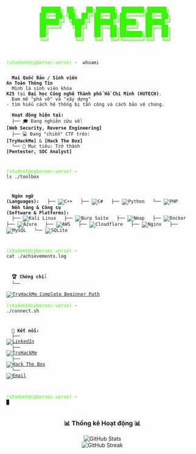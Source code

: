 <div align="center">
<pre style="font-family: 'Fira Code', 'Consolas', monospace; color: #36F700; border: none; background: none;">
  ██████╗ ██╗   ██╗██████╗ ███████╗██████╗
  ██╔══██╗╚██╗ ██╔╝██╔══██╗██╔════╝██╔══██╗
  ██████╔╝ ╚████╔╝ ██████╔╝█████╗  ██████╔╝
  ██╔═══╝   ╚██╔╝  ██╔══██╗██╔══╝  ██╔══██╗
  ██╝        ██║   ██║  ██║███████╗██║  ██║
  ╚═╝        ╚═╝   ╚═╝  ╚═╝╚══════╝╚═╝  ╚═╝
  <span style="color: #ffffff;">CYBERSECURITY STUDENT & CTF PLAYER</span>
</pre>
</div>

<div align="left" style="font-family: 'Fira Code', 'Consolas', monospace;">
<pre><code>
<span style="color: #36F700;">(student@cybersec-verse)</span><span style="color: #ffffff;">:</span><span style="color: #00A9E0;">~</span><span style="color: #ffffff;">$</span> whoami

<span style="color: #ffffff;">></span> <b>Mai Quốc Bảo / Sinh viên An Toàn Thông Tin</b>
<span style="color: #ffffff;">></span> 
<span style="color: #ffffff;">></span> Mình là sinh viên khóa <b>K25</b> tại <b>Đại học Công nghệ Thành phố Hồ Chí Minh (HUTECH)</b>.
<span style="color: #ffffff;">></span> Đam mê "phá vỡ" và "xây dựng" - tìm hiểu cách hệ thống bị tấn công và cách bảo vệ chúng.
<span style="color: #ffffff;">></span> 
<span style="color: #ffffff;">></span> <b>Hoạt động hiện tại:</b>
<span style="color: #ffffff;">></span>   ├── 🎓 Đang nghiên cứu về: <b>[Web Security, Reverse Engineering]</b>
<span style="color: #ffffff;">></span>   ├── 💻 Đang "chiến" CTF trên: <b>[TryHackMe]</b> & <b>[Hack The Box]</b>
<span style="color: #ffffff;">></span>   └── 🎯 Mục tiêu: Trở thành <b>[Pentester, SOC Analyst]</b>


<span style="color: #36F700;">(student@cybersec-verse)</span><span style="color: #ffffff;">:</span><span style="color: #00A9E0;">~</span><span style="color: #ffffff;">$</span> ls ./toolbox

<span style="color: #ffffff;">></span> <b>Ngôn ngữ (Languages):</b>
<span style="color: #ffffff;">></span>   ├── ![C++](https://img.shields.io/badge/c++-%2300599C.svg?style=for-the-badge&logo=c%2B%2B&logoColor=white)
<span style="color: #ffffff;">></span>   ├── ![C#](https://img.shields.io/badge/c%23-%23239120.svg?style=for-the-badge&logo=c-sharp&logoColor=white)
<span style="color: #ffffff;">></span>   ├── ![Python](https://img.shields.io/badge/python-3670A0?style=for-the-badge&logo=python&logoColor=ffdd54)
<span style="color: #ffffff;">></span>   └── ![PHP](https://img.shields.io/badge/php-%23777BB4.svg?style=for-the-badge&logo=php&logoColor=white)
<span style="color: #ffffff;">></span> 
<span style="color: #ffffff;">></span> <b>Nền tảng & Công cụ (Software & Platforms):</b>
<span style="color: #ffffff;">></span>   ├── ![Kali Linux](https://img.shields.io/badge/Kali_Linux-557C94?style=flat-square&logo=kali-linux&logoColor=white)
<span style="color: #ffffff;">></span>   ├── ![Burp Suite](https://img.shields.io/badge/Burp_Suite-FF6600?style=flat-square&logo=burp-suite&logoColor=white)
<span style="color: #ffffff;">></span>   ├── ![Nmap](https://img.shields.io/badge/Nmap-00A9E0?style=flat-square&logo=nmap&logoColor=white)
<span style="color: #ffffff;">></span>   ├── ![Docker](https://img.shields.io/badge/Docker-2496ED?style=flat-square&logo=docker&logoColor=white)
<span style="color: #ffffff;">></span>   ├── ![Azure](https://img.shields.io/badge/azure-%230072C6.svg?style=for-the-badge&logo=azure-devops&logoColor=white)
<span style="color: #ffffff;">></span>   ├── ![AWS](https://img.shields.io/badge/AWS-%23FF9900.svg?style=for-the-badge&logo=amazon-aws&logoColor=white)
<span style="color: #ffffff;">></span>   ├── ![Cloudflare](https://img.shields.io/badge/Cloudflare-F38020?style=for-the-badge&logo=Cloudflare&logoColor=white)
<span style="color: #ffffff;">></span>   ├── ![Nginx](https://img.shields.io/badge/nginx-%23009639.svg?style=for-the-badge&logo=nginx&logoColor=white)
<span style="color: #ffffff;">></span>   ├── ![MySQL](https://img.shields.io/badge/mysql-%2300f.svg?style=for-the-badge&logo=mysql&logoColor=white)
<span style="color: #ffffff;">></span>   └── ![SQLite](https://img.shields.io/badge/sqlite-%2307405e.svg?style=for-the-badge&logo=sqlite&logoColor=white)


<span style="color: #36F700;">(student@cybersec-verse)</span><span style="color: #ffffff;">:</span><span style="color: #00A9E0;">~</span><span style="color: #ffffff;">$</span> cat ./achievements.log

<span style="color: #ffffff;">></span> <b>🏆 Chứng chỉ:</b>
<span style="color: #ffffff;">></span>   └── <a href="https://tryhackme-certificates.s3-eu-west-1.amazonaws.com/THM-KXMR0TRRXP.pdf" target="_blank">
          <img src="https://img.shields.io/badge/TryHackMe-Complete_Beginner-88A111?style=flat-square&logo=tryhackme&logoColor=white" alt="TryHackMe Complete Beginner Path"/>
        </a>
<span style="color: #ffffff;">></span>       <span style="color: #36F700;">(student@cybersec-verse)</span><span style="color: #ffffff;">:</span><span style="color: #00A9E0;">~</span><span style="color: #ffffff;">$</span> ./connect.sh

<span style="color: #ffffff;">></span> <b>🔗 Kết nối:</b>
<span style="color: #ffffff;">></span>   ├── <a href="" target="_blank"><img src="https://img.shields.io/badge/LinkedIn-0077B5?style=flat-square&logo=linkedin&logoColor=white" alt="LinkedIn"/></a>
<span style="color: #ffffff;">></span>   ├── <a href="https://tryhackme.com/p/baodarius" target="_blank"><img src="https://img.shields.io/badge/TryHackMe-88A111?style=flat-square&logo=tryhackme&logoColor=white" alt="TryHackMe"/></a>
<span style="color: #ffffff;">></span>   ├── <a href="[Link profile Hack The Box của bạn]" target="_blank"><img src="https://img.shields.io/badge/Hack_The_Box-9FEF00?style=flat-square&logo=hack-the-box&logoColor=black" alt="Hack The Box"/></a>
<span style="color: #ffffff;">></span>   └── <a href="mailto:work.quocbao@gmail.com" target="_blank"><img src="https://img.shields.io/badge/Email-D14836?style=flat-square&logo=gmail&logoColor=white" alt="Email"/></a>

<span style="color: #36F700;">(student@cybersec-verse)</span><span style="color: #ffffff;">:</span><span style="color: #00A9E0;">~</span><span style="color: #ffffff;">$</span> █
</code></pre>
</div>

<h3 align="center">📊 Thống kê Hoạt động 📊</h3>

<p align="center">
  <img src="https://github-readme-stats.vercel.app/api?username=0xMaiBao&theme=dark&hide_border=false&include_all_commits=false&count_private=false" alt="GitHub Stats"/>
  <br/>
  <img src="https://github-readme-streak-stats.herokuapp.com/?user=0xMaiBao&theme=dark&hide_border=false" alt="GitHub Streak"/>
  <br/>
</p>
